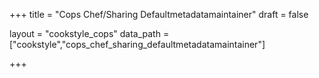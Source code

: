 +++
title = "Cops Chef/Sharing Defaultmetadatamaintainer"
draft = false

layout = "cookstyle_cops"
data_path = ["cookstyle","cops_chef_sharing_defaultmetadatamaintainer"]

+++

<!-- The content of this page is automatically generated from the
cops_chef_sharing_defaultmetadatamaintainer.yml file in github.com/chef/cookstyle/docs-chef-io/data/cookstyle. -->
